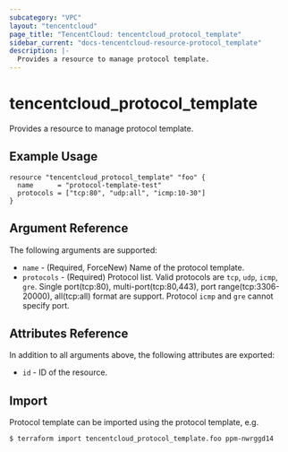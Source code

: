 ```yaml
---
subcategory: "VPC"
layout: "tencentcloud"
page_title: "TencentCloud: tencentcloud_protocol_template"
sidebar_current: "docs-tencentcloud-resource-protocol_template"
description: |-
  Provides a resource to manage protocol template.
---
```


# tencentcloud_protocol_template

Provides a resource to manage protocol template.

## Example Usage

```hcl
resource "tencentcloud_protocol_template" "foo" {
  name      = "protocol-template-test"
  protocols = ["tcp:80", "udp:all", "icmp:10-30"]
}
```

## Argument Reference

The following arguments are supported:

* `name` - (Required, ForceNew) Name of the protocol template.
* `protocols` - (Required) Protocol list. Valid protocols are  `tcp`, `udp`, `icmp`, `gre`. Single port(tcp:80), multi-port(tcp:80,443), port range(tcp:3306-20000), all(tcp:all) format are support. Protocol `icmp` and `gre` cannot specify port.

## Attributes Reference

In addition to all arguments above, the following attributes are exported:

* `id` - ID of the resource.



## Import

Protocol template can be imported using the protocol template, e.g.

```
$ terraform import tencentcloud_protocol_template.foo ppm-nwrggd14
```


